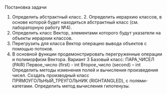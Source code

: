 Постановка задачи
1. Определить абстрактный класс. 2. Определить иерархию классов, в основе которой будет находиться абстрактный
класс (см. лабораторную работу №4).
3. Определить класс Вектор, элементами которого будут указатели на объекты
иерархии классов.
4. Перегрузить для класса Вектор операцию вывода объектов с помощью потоков.
5. В основной функции продемонстрировать перегруженные операции и
полиморфизм Вектора.
Вариант 3
Базовый класс:
ПАРА_ЧИСЕЛ (PAIR)
Первое_число (first) - int
Второе_число (second) – int
Определить методы изменения полей и вычисления произведения чисел.
Создать производный класс ПРЯМОУГОЛЬНЫЙ_ТРЕУГОЛЬНИК (RIGHTANGLED), с полями-катетами.
Определить метод вычисления гипотенузы.
